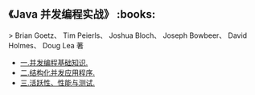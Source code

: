 <h2>《Java 并发编程实战》 :books: </h2> 
> Brian Goetz、 Tim Peierls、 Joshua Bloch、 Joseph Bowbeer、 David Holmes、 Doug Lea 著   

* <a href="https://github.com/wuping5719/MyCNBlogs/blob/master/Reading-Notes/JavaConcurrencyInPractice/ConcurrencyInPractice-1.md">一.并发编程基础知识.</a>
* <a href="https://github.com/wuping5719/MyCNBlogs/blob/master/Reading-Notes/JavaConcurrencyInPractice/ConcurrencyInPractice-2.md">二.结构化并发应用程序.</a>
* <a href="https://github.com/wuping5719/MyCNBlogs/blob/master/Reading-Notes/JavaConcurrencyInPractice/ConcurrencyInPractice-3.md">三.活跃性、性能与测试.</a>
